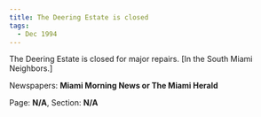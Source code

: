 ```yaml
---  
title: The Deering Estate is closed  
tags:  
  - Dec 1994  
---  
```

  
The Deering Estate is closed for major repairs. [In the South Miami Neighbors.]  
  
Newspapers: **Miami Morning News or The Miami Herald**  
  
Page: **N/A**, Section: **N/A** 
